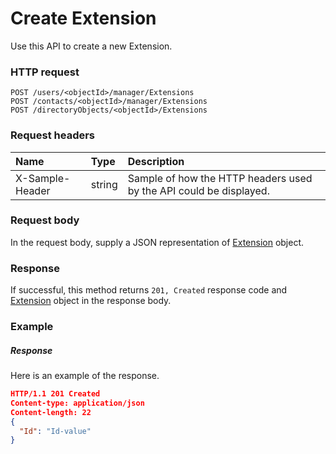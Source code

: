 # Create Extension

Use this API to create a new Extension.
### HTTP request
```http
POST /users/<objectId>/manager/Extensions
POST /contacts/<objectId>/manager/Extensions
POST /directoryObjects/<objectId>/Extensions

```
### Request headers
| Name       | Type | Description|
|:---------------|:--------|:----------|
| X-Sample-Header  | string  | Sample of how the HTTP headers used by the API could be displayed.|

### Request body
In the request body, supply a JSON representation of [Extension](../resources/extension.md) object.


### Response
If successful, this method returns `201, Created` response code and [Extension](../resources/extension.md) object in the response body.

### Example
##### Response
Here is an example of the response.
```json
HTTP/1.1 201 Created
Content-type: application/json
Content-length: 22
{
  "Id": "Id-value"
}
```

<!-- uuid: b4deaa7c-0851-4254-8d7c-ffb5161c5e96
2015-10-12 21:29:59 UTC -->